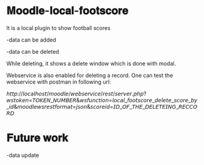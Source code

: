 # 𝐌𝐨𝐨𝐝𝐥𝐞-𝐥𝐨𝐜𝐚𝐥-𝐟𝐨𝐨𝐭𝐬𝐜𝐨𝐫𝐞

It is a local plugin to show football scores

-data can be added

-data can be deleted

While deleting, it shows a delete window which is done with modal.

Webservice is also enabled for deleting a record. One can test the 
webservice with postman in following url:

𝘩𝘵𝘵𝘱://𝘭𝘰𝘤𝘢𝘭𝘩𝘰𝘴𝘵/𝘮𝘰𝘰𝘥𝘭𝘦/𝘸𝘦𝘣𝘴𝘦𝘳𝘷𝘪𝘤𝘦/𝘳𝘦𝘴𝘵/𝘴𝘦𝘳𝘷𝘦𝘳.𝘱𝘩𝘱?𝘸𝘴𝘵𝘰𝘬𝘦𝘯=𝘛𝘖𝘒𝘌𝘕_𝘕𝘜𝘔𝘉𝘌𝘙&𝘸𝘴𝘧𝘶𝘯𝘤𝘵𝘪𝘰𝘯=𝘭𝘰𝘤𝘢𝘭_𝘧𝘰𝘰𝘵𝘴𝘤𝘰𝘳𝘦_𝘥𝘦𝘭𝘦𝘵𝘦_𝘴𝘤𝘰𝘳𝘦_𝘣𝘺_𝘪𝘥&𝘮𝘰𝘰𝘥𝘭𝘦𝘸𝘴𝘳𝘦𝘴𝘵𝘧𝘰𝘳𝘮𝘢𝘵=𝘫𝘴𝘰𝘯&𝘴𝘤𝘰𝘳𝘦𝘪𝘥=𝘐𝘋_𝘖𝘍_𝘛𝘏𝘌_𝘋𝘌𝘓𝘌𝘛𝘌𝘐𝘕𝘎_𝘙𝘌𝘊𝘊𝘖𝘙𝘋

# 𝐅𝐮𝐭𝐮𝐫𝐞 𝐰𝐨𝐫𝐤

-data update
